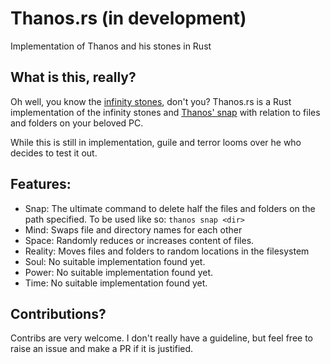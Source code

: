 # Thanos.rs (in development)
Implementation of Thanos and his stones in Rust

## What is this, really?
Oh well, you know the [infinity stones](https://marvelcinematicuniverse.fandom.com/wiki/Infinity_Stones), don't you?
Thanos.rs is a Rust implementation of the infinity stones and [Thanos' snap](https://marvelcinematicuniverse.fandom.com/wiki/Snap) with relation to files and folders on your beloved PC.

While this is still in implementation, guile and terror looms over he who decides to test it out.

## Features:
- Snap: The ultimate command to delete half the files and folders on the path specified. To be used like so: `thanos snap <dir>`
- Mind: Swaps file and directory names for each other
- Space: Randomly reduces or increases content of files.
- Reality: Moves files and folders to random locations in the filesystem
- Soul: No suitable implementation found yet.
- Power: No suitable implementation found yet.
- Time: No suitable implementation found yet.

## Contributions?
Contribs are very welcome. I don't really have a guideline, but feel free to raise an issue and make a PR if it is justified.